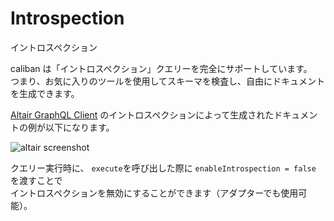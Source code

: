 # Introspection
イントロスペクション

caliban は「イントロスペクション」クエリーを完全にサポートしています。  
つまり、お気に入りのツールを使用してスキーマを検査し、自由にドキュメントを生成できます。

[Altair GraphQL Client](https://altair.sirmuel.design/) のイントロスペクションによって生成されたドキュメントの例が以下になります。  

![altair screenshot](/caliban/altair.png)

クエリー実行時に、 `execute`を呼び出した際に `enableIntrospection = false` を渡すことで  
イントロスペクションを無効にすることができます（アダプターでも使用可能）。
